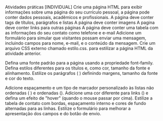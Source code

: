 Atividades práticas
[INDIVIDUAL] Crie uma página HTML para exibir informações sobre uma página do seu currículo pessoal, a página pode conter dados pessoais, acadêmicos e profissionais.
A página deve conter tags de títulos, parágrafos e listas
A página deve conter imagens
A pagina deve conter links para outras páginas
A página deve conter uma tabela com as informações do seu contato como telefone e e-mail
Adicione um formulário para simular que visitantes possam enviar uma mensagem, incluindo campos para nome, e-mail, e o conteúdo da mensagem.
Crie um arquivo CSS externo chamado estilo.css. para estilizar a página HTML da atividade anterior.

Defina uma fonte padrão para a página usando a propriedade font-family.
Defina estilos diferentes para os títulos
e, como cor, tamanho da fonte e alinhamento.
Estilize os parágrafos (
) definindo margens, tamanho da fonte e cor do texto.

Adicione espaçamento e um tipo de marcador personalizado às listas não ordenadas (
) e ordenadas ().
Adicione uma cor diferente para links () e defina um efeito de "hover" (quando o mouse passar por cima).
Estilize a tabela de contato com bordas, espaçamento interno e cores de fundo alternadas para as linhas.
Estilize o formulário para melhorar a apresentação dos campos e do botão de envio.
